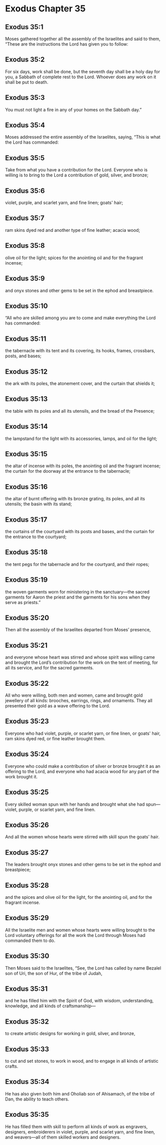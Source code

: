 # Exodus Chapter 35

## Exodus 35:1
Moses gathered together all the assembly of the Israelites and said to them, “These are the instructions the Lord has given you to follow:

## Exodus 35:2
For six days, work shall be done, but the seventh day shall be a holy day for you, a Sabbath of complete rest to the Lord. Whoever does any work on it shall be put to death.

## Exodus 35:3
You must not light a fire in any of your homes on the Sabbath day.”

## Exodus 35:4
Moses addressed the entire assembly of the Israelites, saying, “This is what the Lord has commanded:

## Exodus 35:5
Take from what you have a contribution for the Lord. Everyone who is willing is to bring to the Lord a contribution of gold, silver, and bronze;

## Exodus 35:6
violet, purple, and scarlet yarn, and fine linen; goats' hair;

## Exodus 35:7
ram skins dyed red and another type of fine leather; acacia wood;

## Exodus 35:8
olive oil for the light; spices for the anointing oil and for the fragrant incense;

## Exodus 35:9
and onyx stones and other gems to be set in the ephod and breastpiece.

## Exodus 35:10
“All who are skilled among you are to come and make everything the Lord has commanded:

## Exodus 35:11
the tabernacle with its tent and its covering, its hooks, frames, crossbars, posts, and bases;

## Exodus 35:12
the ark with its poles, the atonement cover, and the curtain that shields it;

## Exodus 35:13
the table with its poles and all its utensils, and the bread of the Presence;

## Exodus 35:14
the lampstand for the light with its accessories, lamps, and oil for the light;

## Exodus 35:15
the altar of incense with its poles, the anointing oil and the fragrant incense; the curtain for the doorway at the entrance to the tabernacle;

## Exodus 35:16
the altar of burnt offering with its bronze grating, its poles, and all its utensils; the basin with its stand;

## Exodus 35:17
the curtains of the courtyard with its posts and bases, and the curtain for the entrance to the courtyard;

## Exodus 35:18
the tent pegs for the tabernacle and for the courtyard, and their ropes;

## Exodus 35:19
the woven garments worn for ministering in the sanctuary—the sacred garments for Aaron the priest and the garments for his sons when they serve as priests.”

## Exodus 35:20
Then all the assembly of the Israelites departed from Moses’ presence,

## Exodus 35:21
and everyone whose heart was stirred and whose spirit was willing came and brought the Lord’s contribution for the work on the tent of meeting, for all its service, and for the sacred garments.

## Exodus 35:22
All who were willing, both men and women, came and brought gold jewellery of all kinds: brooches, earrings, rings, and ornaments. They all presented their gold as a wave offering to the Lord.

## Exodus 35:23
Everyone who had violet, purple, or scarlet yarn, or fine linen, or goats' hair, ram skins dyed red, or fine leather brought them.

## Exodus 35:24
Everyone who could make a contribution of silver or bronze brought it as an offering to the Lord, and everyone who had acacia wood for any part of the work brought it.

## Exodus 35:25
Every skilled woman spun with her hands and brought what she had spun—violet, purple, or scarlet yarn, and fine linen.

## Exodus 35:26
And all the women whose hearts were stirred with skill spun the goats' hair.

## Exodus 35:27
The leaders brought onyx stones and other gems to be set in the ephod and breastpiece;

## Exodus 35:28
and the spices and olive oil for the light, for the anointing oil, and for the fragrant incense.

## Exodus 35:29
All the Israelite men and women whose hearts were willing brought to the Lord voluntary offerings for all the work the Lord through Moses had commanded them to do.

## Exodus 35:30
Then Moses said to the Israelites, “See, the Lord has called by name Bezalel son of Uri, the son of Hur, of the tribe of Judah,

## Exodus 35:31
and he has filled him with the Spirit of God, with wisdom, understanding, knowledge, and all kinds of craftsmanship—

## Exodus 35:32
to create artistic designs for working in gold, silver, and bronze,

## Exodus 35:33
to cut and set stones, to work in wood, and to engage in all kinds of artistic crafts.

## Exodus 35:34
He has also given both him and Oholiab son of Ahisamach, of the tribe of Dan, the ability to teach others.

## Exodus 35:35
He has filled them with skill to perform all kinds of work as engravers, designers, embroiderers in violet, purple, and scarlet yarn, and fine linen, and weavers—all of them skilled workers and designers.
